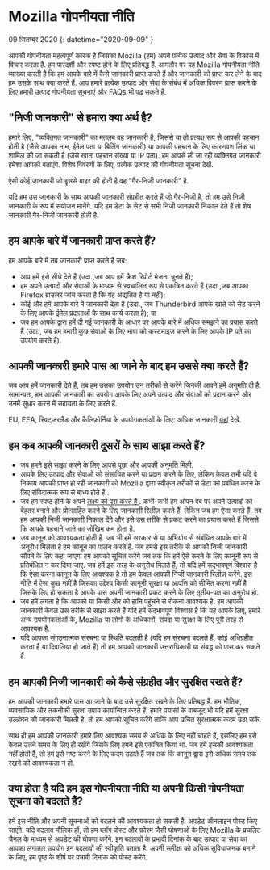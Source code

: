 # Mozilla गोपनीयता नीति

09 सितम्बर 2020
{: datetime="2020-09-09" }

आपकी गोपनीयता महत्वपूर्ण कारक है जिसका Mozilla (हम) अपने प्रत्येक उत्पाद और सेवा के विकास में विचार करता है. हम पारदर्शी और स्पष्ट होने के लिए प्रतिबद्ध हैं. आमतौर पर यह Mozilla गोपनीयता नीति व्याख्या करती है कि हम आपके बारे में कैसे जानकारी प्राप्त करते हैं और जानकारी को प्राप्त कर लेने के बाद हम उसके साथ क्या करते हैं. आप हमारे प्रत्येक उत्पाद और सेवा के संबंध में अधिक विवरण प्राप्त करने के लिए हमारी उत्पाद गोपनीयता सूचनाएं और FAQs भी पढ़ सकते हैं. 

## "निजी जानकारी" से हमारा क्या अर्थ है?

हमारे लिए, "व्यक्तिगत जानकारी" का मतलब वह जानकारी है, जिससे या तो प्रत्यक्ष रूप से आपकी पहचान होती है (जैसे आपका नाम, ईमेल पता या बिलिंग जानकारी) या आपकी पहचान के लिए कारणवश लिंक या शामिल की जा सकती है (जैसे खाता पहचान संख्या या IP पता). हम आपसे ली जा रही व्यक्तिगत जानकारी हमेशा आपको बताएंगे. विशेष विवरणों के लिए, प्रत्येक उत्पाद की गोपनीयता सूचना देखें.

ऐसी कोई जानकारी जो इृससे बाहर की होती है वह "गैर-निजी जानकारी" है.

यदि हम उस जानकारी के साथ आपकी जानकारी संग्रहीत करते हैं जो गैर-निजी है, तो हम उसे निजी जानकारी के रूप में संयोजन मानेंगे. यदि हम डेटा के सेट से सभी निजी जानकारी निकाल देते हैं तो शेष जानकारी गैर-निजी जानकारी होती है.

## हम आपके बारे में जानकारी प्राप्त करते हैं?

हम आपके बारे में तब जानकारी प्राप्त करते हैं जब:

* आप हमें इसे सीधे देते हैं (उदा.,जब आप हमें क्रैश रिपोर्ट भेजना चुनते हैं);
* हम अपने उत्पादों और सेवाओं के माध्यम से स्वचालित रूप से एकत्रित करते हैं (उदा.,जब आपका Firefox ब्राउज़र जांच करता है कि यह अद्यतित है या नहीं);
* कोई और हमें आपके बारे में जानकारी देता है (उदा., जब Thunderbird आपके खाते को सेट करने के लिए आपके ईमेल प्रदाताओं के साथ कार्य करता है); या
* जब हम आपके द्वारा हमें दी गई जानकारी के आधार पर आपके बारे में अधिक समझने का प्रयास करते हैं (उदा., जब हम हमारी कुछ सेवाओं के लिए भाषा को कस्टमाइज़ करने के लिए आपके IP पते का उपयोग करते हैं).

## आपकी जानकारी हमारे पास आ जाने के बाद हम उससे क्या करते हैं?

जब आप हमें जानकारी देते हैं, तब हम उसका उपयोग उन तरीकों से करेंगे जिनकी आपने हमें अनुमति दी है. सामान्यतः, हम आपकी जानकारी का उपयोग आपके लिए अपने उत्पाद और सेवाओं को प्रदान करने और उनमें सुधार करने में सहायता के लिए करते हैं.

EU, EEA, स्विट्जरलैंड और कैलिफ़ोर्निया के उपयोगकर्ताओं के लिए: अधिक जानकारी [यहां](https://support.mozilla.org/kb/information-eu-eea-and-swiss-users) देखें.

## हम कब आपकी जानकारी दूसरों के साथ साझा करते हैं?

* जब हमने इसे साझा करने के लिए आपसे पूछा और आपकी अनुमति मिली.
* आपके लिए उत्पाद और सेवाओं को संसाधित करने या प्रदान करने के लिए, लेकिन केवल तभी यदि वे निकाय आपकी प्राप्त हो रही जानकारी को Mozilla द्वारा स्वीकृत तरीकों से डेटा को प्रबंधित करने के लिए संविदात्मक रूप से बाध्य होते हैं..
* जब हम स्पष्ट होने के अपने [लक्ष्य को पूरा करते हैं ](https://www.mozilla.org/about/manifesto/). कभी-कभी हम ओपन वेब पर अपने उत्पादों को बेहतर बनाने और प्रोत्साहित करने के लिए जानकारी रिलीज़ करते हैं, लेकिन जब हम ऐसा करते हैं, तब हम आपकी निजी जानकारी निकाल देंगे और इसे उस तरीके से प्रकट करने का प्रयास करते हैं जिससे कि आपके पहचाने जाने का जोखिम कम होता है.
* जब कानून को आवश्यकता होती है. जब भी हमें सरकार से या अभियोग से संबंधित आपके बारे में अनुरोध मिलता है हम कानून का पालन करते हैं. जब हमसे इस तरीके से आपकी निजी जानकारी सौंपने के लिए कहा जाएगा हम आपको सूचित करेंगे जब तक कि हमें ऐसे करने के लिए कानूनी रूप से प्रतिबंधित न कर दिया जाए. जब हमें इस तरह के अनुरोध मिलते हैं, तो यदि हमें सद्भावपूर्ण विश्वास है कि ऐसा करना कानून के लिए आवश्यक है तो हम केवल आपकी निजी जानकारी रिलीज़ करेंगे. इस नीति में ऐसा कुछ नहीं है जिसका उद्देश्य किसी कानूनी सुरक्षा या आपत्ति को सीमित करना नहीं है जिसके लिए हो सकता है आपके पास अपनी जानकारी प्रकट करने के लिए तृतीय-पक्ष का अनुरोध हो.
* जब हमें लगता है कि आपको या किसी और को हानि पहुंचने से रोकना आवश्यक है. हम आपकी जानकारी केवल उस तरीके से साझा करते हैं यदि हमें सद्भावपूर्ण विश्वास है कि यह आपके लिए, हमारे अन्य उपयोगकर्ताओं के, Mozilla या लोगों के अधिकारों, संपदा या सुरक्षा के लिए पूरी तरह से आवश्यक है.
* यदि आपका संगठनात्मक संरचना या स्थिति बदलती है (यदि हम संरचना बदलते हैं, कोई अधिग्रहीत करता है या दिवालिया हो जाते हैं) तो हम आपकी जानकारी उत्तराधिकारी या संबद्ध को पास कर सकते हैं.

## हम आपकी निजी जानकारी को कैसे संग्रहीत और सुरक्षित रखते हैं?

हम आपकी जानकारी हमारे पास आ जाने के बाद उसे सुरक्षित रखने के लिए प्रतिबद्ध हैं. हम भौतिक, व्यवसायिक और तकनीकी सुरक्षा उपाय कार्यान्वित करते हैं. हमारे प्रयासों के वाबजूद भी यदि हमें सुरक्षा उल्लंघन की जानकारी मिलती है, तो हम आपको सूचित करेंगे ताकि आप उचित सुरक्षात्मक कदम उठा सकें.

साथ ही हम आपकी जानकारी हमारे लिए आवश्यक समय से अधिक के लिए नहीं चाहते हैं, इसलिए हम इसे केवल उतने समय के लिए ही रखेंगे जिसके लिए हमने इसे एकत्रित किया था. जब हमें इसकी आवश्यकता नहीं होती है, तो हम इसे नष्ट करने के लिए कदम उठाते हैं जब तक कि कानून द्वारा इसे अधिक समय तक रखने की आवश्यकता न हो.

## क्या होता है यदि हम इस गोपनीयता नीति या अपनी किसी गोपनीयता सूचना को बदलते हैं?

हमें इस नीति और अपनी सूचनाओं को बदलने की आवश्यकता हो सकती है. अपडेट ऑनलाइन पोस्ट किए जाएंगे. यदि बदलाव मौलिक हों, तो हम ब्लॉग पोस्ट और फ़ोरम जैसी घोषणाओं के लिए Mozilla के प्रचलित चैनल के माध्यम से अपडेट की घोषणा करेंगे. इन बदलावों के प्रभावी दिनांक के बाद उत्पाद या सेवा का आपका लगातार उपयोग इन बदलावों की स्वीकृति बताता है. अपनी समीक्षा को अधिक सुविधाजनक बनाने के लिए, हम पृष्ठ के शीर्ष पर प्रभावी दिनांक को पोस्ट करेंगे.
